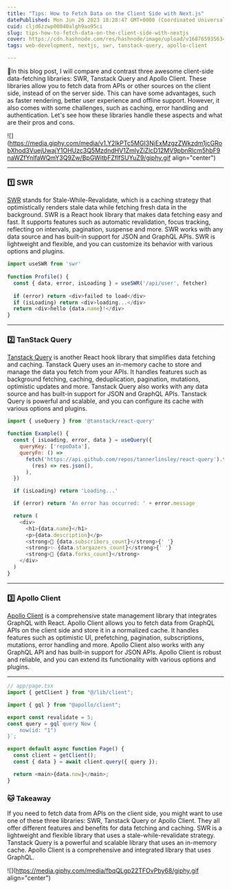 ```yaml
---
title: "Tips: How to Fetch Data on the Client Side with Next.js"
datePublished: Mon Jun 26 2023 18:28:47 GMT+0000 (Coordinated Universal Time)
cuid: cljd6zzwp00040algh9ao95ci
slug: tips-how-to-fetch-data-on-the-client-side-with-nextjs
cover: https://cdn.hashnode.com/res/hashnode/image/upload/v1687659356340/ee093301-91ae-4891-ab26-fa841747da80.png
tags: web-development, nextjs, swr, tanstack-query, apollo-client

---
```


📔In this blog post, I will compare and contrast three awesome client-side data-fetching libraries: SWR, Tanstack Query and Apollo Client. These libraries allow you to fetch data from APIs or other sources on the client side, instead of on the server side. This can have some advantages, such as faster rendering, better user experience and offline support. However, it also comes with some challenges, such as caching, error handling and authentication. Let's see how these libraries handle these aspects and what are their pros and cons.

![](https://media.giphy.com/media/v1.Y2lkPTc5MGI3NjExMzgzZWkzdm1jcGRobXhod3VuejUwajY1OHUzc3Q5MzdndHV1ZmlyZiZlcD12MV9pbnRlcm5hbF9naWZfYnlfaWQmY3Q9Zw/BpGWitbFZflfSUYuZ9/giphy.gif align="center")

---

### 1️⃣ SWR

[SWR](https://swr.vercel.app/) stands for Stale-While-Revalidate, which is a caching strategy that optimistically renders stale data while fetching fresh data in the background. SWR is a React hook library that makes data fetching easy and fast. It supports features such as automatic revalidation, focus tracking, reflecting on intervals, pagination, suspense and more. SWR works with any data source and has built-in support for JSON and GraphQL APIs. SWR is lightweight and flexible, and you can customize its behavior with various options and plugins.

```javascript
import useSWR from 'swr'
 
function Profile() {
  const { data, error, isLoading } = useSWR('/api/user', fetcher)
 
  if (error) return <div>failed to load</div>
  if (isLoading) return <div>loading...</div>
  return <div>hello {data.name}!</div>
}
```

---

### 2️⃣ TanStack Query

[Tanstack Query](https://tanstack.com/query/latest) is another React hook library that simplifies data fetching and caching. Tanstack Query uses an in-memory cache to store and manage the data you fetch from your APIs. It handles features such as background fetching, caching, deduplication, pagination, mutations, optimistic updates and more. Tanstack Query also works with any data source and has built-in support for JSON and GraphQL APIs. Tanstack Query is powerful and scalable, and you can configure its cache with various options and plugins.

```javascript
import { useQuery } from '@tanstack/react-query'

function Example() {
  const { isLoading, error, data } = useQuery({
    queryKey: ['repoData'],
    queryFn: () =>
      fetch('https://api.github.com/repos/tannerlinsley/react-query').then(
        (res) => res.json(),
      ),
  })

  if (isLoading) return 'Loading...'

  if (error) return 'An error has occurred: ' + error.message

  return (
    <div>
      <h1>{data.name}</h1>
      <p>{data.description}</p>
      <strong>👀 {data.subscribers_count}</strong>{' '}
      <strong>✨ {data.stargazers_count}</strong>{' '}
      <strong>🍴 {data.forks_count}</strong>
    </div>
  )
}
```

---

### 3️⃣ Apollo Client

[Apollo Client](https://www.apollographql.com/docs/react) is a comprehensive state management library that integrates GraphQL with React. Apollo Client allows you to fetch data from GraphQL APIs on the client side and store it in a normalized cache. It handles features such as optimistic UI, prefetching, pagination, subscriptions, mutations, error handling and more. Apollo Client also works with any GraphQL API and has built-in support for JSON APIs. Apollo Client is robust and reliable, and you can extend its functionality with various options and plugins.

---

```javascript
// app/page.tsx
import { getClient } from "@/lib/client";

import { gql } from "@apollo/client";

export const revalidate = 5;
const query = gql`query Now {
    now(id: "1")
}`;

export default async function Page() {
  const client = getClient();
  const { data } = await client.query({ query });

  return <main>{data.now}</main>;
}
```

### 🐱 Takeaway

If you need to fetch data from APIs on the client side, you might want to use one of these three libraries: SWR, Tanstack Query or Apollo Client. They all offer different features and benefits for data fetching and caching. SWR is a lightweight and flexible library that uses a stale-while-revalidate strategy. Tanstack Query is a powerful and scalable library that uses an in-memory cache. Apollo Client is a comprehensive and integrated library that uses GraphQL.  

![](https://media.giphy.com/media/fbqQLgp22TFOvPby68/giphy.gif align="center")